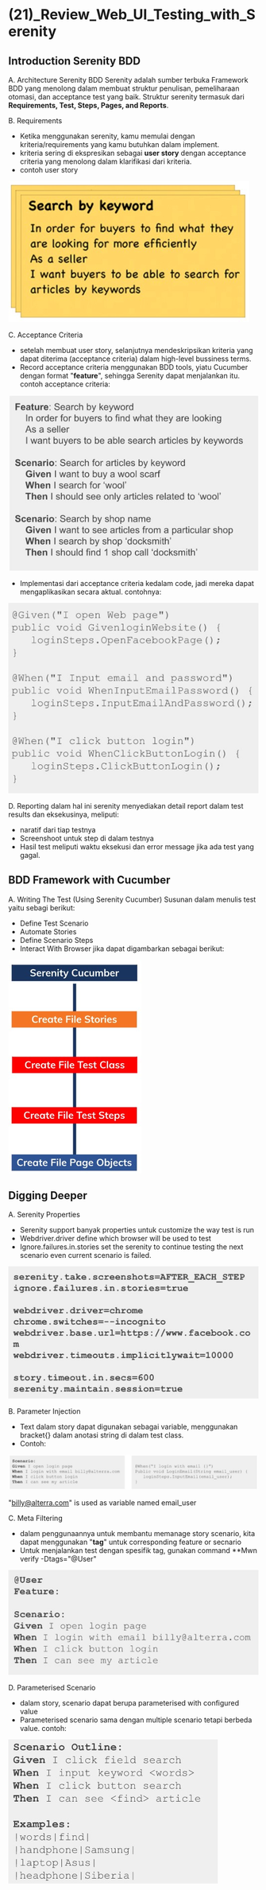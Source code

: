 # (21)_Review_Web_UI_Testing_with_Serenity

## Introduction Serenity BDD

 A. Architecture Serenity BDD
  Serenity adalah sumber terbuka Framework BDD yang menolong dalam membuat struktur penulisan, pemeliharaan otomasi, dan acceptance test yang baik. Struktur serenity termasuk dari **Requirements, Test, Steps, Pages, and Reports**.

 B. Requirements
  - Ketika menggunakan serenity, kamu memulai dengan kriteria/requirements yang kamu butuhkan dalam implement.
  - kriteria sering di ekspresikan sebagai **user story** dengan acceptance criteria yang menolong dalam klarifikasi dari kriteria.
  - contoh user story

  ![alt text](1.jpg)

 C. Acceptance Criteria
  - setelah membuat user story, selanjutnya mendeskripsikan kriteria yang dapat diterima (acceptance criteria) dalam high-level bussiness terms.
  - Record acceptance criteria menggunakan BDD tools, yiatu Cucumber dengan format "**feature**", sehingga Serenity dapat menjalankan itu. contoh acceptance criteria:

  ![alt text](2.jpg)

  - Implementasi dari acceptance criteria kedalam code, jadi mereka dapat mengaplikasikan secara aktual. contohnya:

  ![alt text](3.jpg)

 D. Reporting
  dalam hal ini serenity menyediakan detail report dalam test results dan eksekusinya, meliputi:
   - naratif dari tiap testnya
   - Screenshoot untuk step di dalam testnya
   - Hasil test meliputi waktu eksekusi dan error message jika ada test yang gagal.

## BDD Framework with Cucumber
 A. Writing The Test (Using Serenity Cucumber)
  Susunan dalam menulis test yaitu sebagi berikut:
   - Define Test Scenario
   - Automate Stories
   - Define Scenario Steps
   - Interact With Browser
  jika dapat digambarkan sebagai berikut:

  ![alt text](4.jpg)

## Digging Deeper
 A. Serenity Properties
  - Serenity support banyak properties untuk customize the way test is run
  - Webdriver.driver define which browser will be used to test
  - Ignore.failures.in.stories set the serenity to continue testing the next scenario even current scenario is failed.

  ![alt text](5.jpg)

 B. Parameter Injection
  - Text dalam story dapat digunakan sebagai variable, menggunakan bracket{} dalam anotasi string di dalam test class.
  - Contoh:
  
  ![alt text](6.jpg)

  "billy@alterra.com" is used as variable named email_user

 C. Meta Filtering
  - dalam penggunaannya untuk membantu memanage story scenario, kita dapat menggunakan "**tag**" untuk corresponding feature or secnario
  - Untuk menjalankan test dengan spesifik tag, gunakan command **Mwn verify -Dtags="@User"

  ![alt text](7.jpg)

 D. Parameterised Scenario
  - dalam story, scenario dapat berupa parameterised with configured value
  - Parameterised scenario sama dengan multiple scenario tetapi berbeda value. contoh:

  ![alt text](8.jpg)

